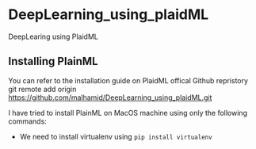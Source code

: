 # DeepLearning_using_plaidML
DeepLearing using PlaidML

## Installing PlainML
You can refer to the installation guide on PlaidML offical Github repristory git remote add origin https://github.com/malhamid/DeepLearning_using_plaidML.git

I have tried to install PlainML on MacOS machine using only the following commands: 
- We need to install virtualenv using ```pip install virtualenv```
